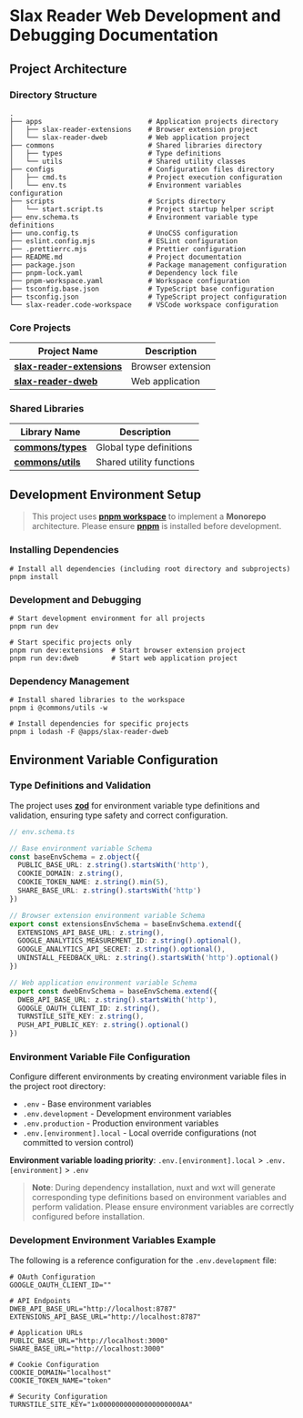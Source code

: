 # Slax Reader Web Development and Debugging Documentation

## Project Architecture

### Directory Structure

```shell
.
├── apps                          # Application projects directory
│   ├── slax-reader-extensions    # Browser extension project
│   └── slax-reader-dweb          # Web application project
├── commons                       # Shared libraries directory
│   ├── types                     # Type definitions
│   └── utils                     # Shared utility classes
├── configs                       # Configuration files directory
│   ├── cmd.ts                    # Project execution configuration
│   └── env.ts                    # Environment variables configuration
├── scripts                       # Scripts directory
│   └── start.script.ts           # Project startup helper script
├── env.schema.ts                 # Environment variable type definitions
├── uno.config.ts                 # UnoCSS configuration
├── eslint.config.mjs             # ESLint configuration
├── .prettierrc.mjs               # Prettier configuration
├── README.md                     # Project documentation
├── package.json                  # Package management configuration
├── pnpm-lock.yaml                # Dependency lock file
├── pnpm-workspace.yaml           # Workspace configuration
├── tsconfig.base.json            # TypeScript base configuration
├── tsconfig.json                 # TypeScript project configuration
└── slax-reader.code-workspace    # VSCode workspace configuration
```

### Core Projects

| Project Name                                                           | Description       |
| ---------------------------------------------------------------------- | ----------------- |
| **[slax-reader-extensions](../apps/slax-reader-extensions/README.md)** | Browser extension |
| **[slax-reader-dweb](../apps/slax-reader-dweb/README.md)**             | Web application   |

### Shared Libraries

| Library Name                          | Description              |
| ------------------------------------- | ------------------------ |
| **[commons/types](../commons/types)** | Global type definitions  |
| **[commons/utils](../commons/utils)** | Shared utility functions |

## Development Environment Setup

> This project uses **[pnpm workspace](https://pnpm.io/workspaces)** to implement a **Monorepo** architecture. Please ensure **[pnpm](https://pnpm.io/installation)** is installed before development.

### Installing Dependencies

```shell
# Install all dependencies (including root directory and subprojects)
pnpm install
```

### Development and Debugging

```shell
# Start development environment for all projects
pnpm run dev

# Start specific projects only
pnpm run dev:extensions  # Start browser extension project
pnpm run dev:dweb        # Start web application project
```

### Dependency Management

```shell
# Install shared libraries to the workspace
pnpm i @commons/utils -w

# Install dependencies for specific projects
pnpm i lodash -F @apps/slax-reader-dweb
```

## Environment Variable Configuration

### Type Definitions and Validation

The project uses **[zod](https://github.com/colinhacks/zod)** for environment variable type definitions and validation, ensuring type safety and correct configuration.

```typescript
// env.schema.ts

// Base environment variable Schema
const baseEnvSchema = z.object({
  PUBLIC_BASE_URL: z.string().startsWith('http'),
  COOKIE_DOMAIN: z.string(),
  COOKIE_TOKEN_NAME: z.string().min(5),
  SHARE_BASE_URL: z.string().startsWith('http')
})

// Browser extension environment variable Schema
export const extensionsEnvSchema = baseEnvSchema.extend({
  EXTENSIONS_API_BASE_URL: z.string(),
  GOOGLE_ANALYTICS_MEASUREMENT_ID: z.string().optional(),
  GOOGLE_ANALYTICS_API_SECRET: z.string().optional(),
  UNINSTALL_FEEDBACK_URL: z.string().startsWith('http').optional()
})

// Web application environment variable Schema
export const dwebEnvSchema = baseEnvSchema.extend({
  DWEB_API_BASE_URL: z.string().startsWith('http'),
  GOOGLE_OAUTH_CLIENT_ID: z.string(),
  TURNSTILE_SITE_KEY: z.string(),
  PUSH_API_PUBLIC_KEY: z.string().optional()
})
```

### Environment Variable File Configuration

Configure different environments by creating environment variable files in the project root directory:

- `.env` - Base environment variables
- `.env.development` - Development environment variables
- `.env.production` - Production environment variables
- `.env.[environment].local` - Local override configurations (not committed to version control)

**Environment variable loading priority**: `.env.[environment].local` > `.env.[environment]` > `.env`

> **Note**: During dependency installation, nuxt and wxt will generate corresponding type definitions based on environment variables and perform validation. Please ensure environment variables are correctly configured before installation.

### Development Environment Variables Example

The following is a reference configuration for the `.env.development` file:

```shell
# OAuth Configuration
GOOGLE_OAUTH_CLIENT_ID=""

# API Endpoints
DWEB_API_BASE_URL="http://localhost:8787"
EXTENSIONS_API_BASE_URL="http://localhost:8787"

# Application URLs
PUBLIC_BASE_URL="http://localhost:3000"
SHARE_BASE_URL="http://localhost:3000"

# Cookie Configuration
COOKIE_DOMAIN="localhost"
COOKIE_TOKEN_NAME="token"

# Security Configuration
TURNSTILE_SITE_KEY="1x00000000000000000000AA"
```

